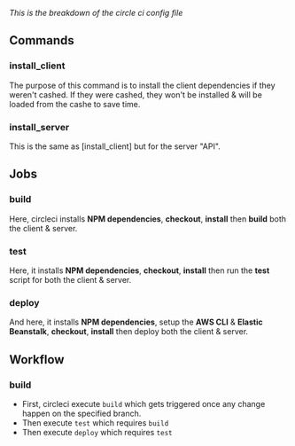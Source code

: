 *This is the breakdown of the circle ci config file*

## Commands

### install_client
The purpose of this command is to install the client dependencies if they weren't cashed. If they were cashed, they won't be installed & will be loaded from the cashe to save time.

### install_server
This is the same as [install_client] but for the server "API".

## Jobs

### build
Here, circleci installs **NPM dependencies**, **checkout**, **install** then **build** both the client & server.

### test
Here, it installs **NPM dependencies**, **checkout**, **install** then run the **test** script for both the client & server.

### deploy
And here, it installs **NPM dependencies**, setup the **AWS CLI** & **Elastic Beanstalk**, **checkout**, **install** then deploy both the client & server.

## Workflow

### build
- First, circleci execute `build` which gets triggered once any change happen on the specified branch.
- Then execute `test` which requires `build`
- Then execute `deploy` which requires `test`
